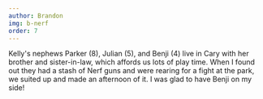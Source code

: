 ```yaml
---
author: Brandon
img: b-nerf
order: 7
---
```


Kelly's nephews Parker (8), Julian (5), and Benji (4) live in Cary with her brother and sister-in-law, which affords us lots of play time. When I found out they had a stash of Nerf guns and were rearing for a fight at the park, we suited up and made an afternoon of it. I was glad to have Benji on my side!